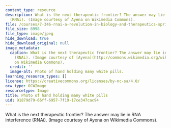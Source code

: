 ```yaml
---
content_type: resource
description: What is the next therapeutic frontier? The answer may lie in RNA interference
  (RNAi). (Image courtesy of Ayena on Wikimedia Commons).
file: /courses/7-346-rnai-a-revolution-in-biology-and-therapeutics-spring-2010/91879d7966ff69577f1917ce347cac94_7-346s10-th.jpg
file_size: 8998
file_type: image/jpeg
hide_download: true
hide_download_original: null
image_metadata:
  caption: What is the next therapeutic frontier? The answer may lie in RNA interference
    (RNAi). (Image courtesy of [Ayena](http://commons.wikimedia.org/wiki/File:Pills.JPG)
    on Wikimedia Commons).
  credit: ''
  image-alt: Photo of hand holding many white pills.
learning_resource_types: []
license: https://creativecommons.org/licenses/by-nc-sa/4.0/
ocw_type: OCWImage
resourcetype: Image
title: Photo of hand holding many white pills
uid: 91879d79-66ff-6957-7f19-17ce347cac94
---
```

What is the next therapeutic frontier? The answer may lie in RNA interference (RNAi). (Image courtesy of Ayena on Wikimedia Commons).
